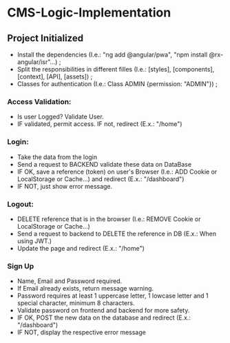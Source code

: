# CMS-Logic-Implementation


## Project Initialized

- Install the dependencies (I.e.: "ng add @angular/pwa", "npm install @rx-angular/isr"...) ;
- Split the responsibilities in different filles (I.e.: [styles], [components], [context], [API], [assets]) ;
- Classes for authentication (I.e.: Class ADMIN {permission: "ADMIN"}) ;

### Access Validation:

- Is user Logged? Validate User.
- IF validated, permit access. IF not, redirect (E.x.: "/home")

### Login:

- Take the data from the login
- Send a request to BACKEND validate these data on DataBase
- IF OK, save a reference (token) on user's Browser (I.e.: ADD Cookie or LocalStorage or Cache...) and redirect (E.x.: "/dashboard")
- IF NOT, just show error message.

### Logout:

- DELETE reference that is in the browser (I.e.: REMOVE Cookie or LocalStorage or Cache...)
- Send a request to backend to DELETE the reference in DB (E.x.: When using JWT.)
- Update the page and redirect (E.x.: "/home")

### Sign Up

- Name, Email and Password required. 
- If Email already exists, return message warning.
- Password requires at least 1 uppercase letter, 1 lowcase letter and 1 special character, minimum 8 characters.
- Validate password on frontend and backend for more safety.
- IF OK, POST the new data on the database and redirect (E.x.: "/dashboard")
- IF NOT, display the respective error message
